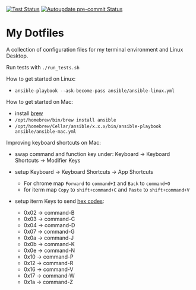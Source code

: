 <!-- markdownlint-disable-next-line -->
[![Test Status](https://github.com/sblask/dotfiles/actions/workflows/test.yml/badge.svg)](https://github.com/sblask/dotfiles/actions/workflows/test.yml)
[![Autoupdate pre-commit Status](https://github.com/sblask/dotfiles/actions/workflows/pre-commit-autoupdate.yml/badge.svg)](https://github.com/sblask/dotfiles/actions/workflows/pre-commit-autoupdate.yml)

My Dotfiles
===========

A collection of configuration files for my terminal environment and Linux
Desktop.

Run tests with `./run_tests.sh`

How to get started on Linux:

- `ansible-playbook --ask-become-pass ansible/ansible-linux.yml`

How to get started on Mac:

- install [brew](https://brew.sh/)
- `/opt/homebrew/bin/brew install ansible`
- `/opt/homebrew/Cellar/ansible/x.x.x/bin/ansible-playbook ansible/ansible-mac.yml`

Improving keyboard shortcuts on Mac:

- swap command and function key under:
  Keyboard -> Keyboard Shortcuts -> Modifier Keys
- setup Keyboard -> Keyboard Shortcuts -> App Shortcuts
  - For chrome map `Forward` to `command+I` and `Back` to `command+O`
  - for iterm map `Copy` to `shift+command+C` and `Paste` to `shift+command+V`
- setup iterm Keys to send [hex codes](https://stackoverflow.com/questions/36321230/finding-the-hex-code-sequence-for-a-key-combination):

  - 0x02 -> command-B
  - 0x03 -> command-C
  - 0x04 -> command-D
  - 0x07 -> command-G
  - 0x0a -> command-J
  - 0x0b -> command-K
  - 0x0e -> command-N
  - 0x10 -> command-P
  - 0x12 -> command-R
  - 0x16 -> command-V
  - 0x17 -> command-W
  - 0x1a -> command-Z
